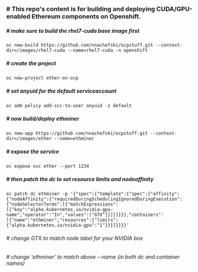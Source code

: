 ### # This repo's content is for building and deploying CUDA/GPU-enabled Ethereum components on Openshift.
##### # make sure to build the rhel7-cuda base image first
```
oc new-build https://github.com/nnachefski/ocpstuff.git --context-dir=/images/rhel7-cuda --name=rhel7-cuda -n openshift
```
##### # create the project
```
oc new-project ether-on-ocp
```
##### # set anyuid for the default serviceaccount
```
oc adm policy add-scc-to-user anyuid -z default
```
##### # now build/deploy ethminer
```
oc new-app https://github.com/nnachefski/ocpstuff.git --context-dir=/images/ether --name=ethminer
```
##### # expose the service
```
oc expose svc ether --port 1234
```
##### # then patch the dc to set resource limits and nodeaffinity
```
oc patch dc ethminer -p '{"spec":{"template":{"spec":{"affinity":{"nodeAffinity":{"requiredDuringSchedulingIgnoredDuringExecution":{"nodeSelectorTerms":[{"matchExpressions":[{"key":"alpha.kubernetes.io/nvidia-gpu-name","operator":"In","values":["GTX"]}]}]}}},"containers":[{"name":"ethminer","resources":{"limits":{"alpha.kubernetes.io/nvidia-gpu":"1"}}}]}}}}'
```
###### # change GTX to match node label for your NVIDIA box   
###### # change 'ethminer' to match above --name (in both dc and container names)
